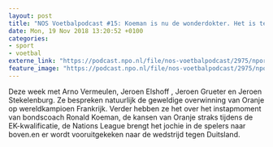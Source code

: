 ```yaml
---
layout: post
title: "NOS Voetbalpodcast #15: Koeman is nu de wonderdokter. Het is te hopen dat het medicijn lang werkt."
date: Mon, 19 Nov 2018 13:20:52 +0100
categories: 
- sport 
- voetbal 
externe_link: "https://podcast.npo.nl/file/nos-voetbalpodcast/2975/nporadio1_nos-voetbalpodcast_20181119_nos-voetbalpodcast-15-koeman-is-nu-de-wonderdokter-het-is-te-hopen-dat-het-medicijn-lang-werkt.mp3"
feature_image: "https://podcast.npo.nl/file/nos-voetbalpodcast/2975/nporadio1_nos-voetbalpodcast_20181119_nos-voetbalpodcast-15-koeman-is-nu-de-wonderdokter-het-is-te-hopen-dat-het-medicijn-lang-werkt.mp3"
---
```


Deze week met Arno Vermeulen, Jeroen Elshoff , Jeroen Grueter en Jeroen Stekelenburg. Ze bespreken natuurlijk de geweldige overwinning van Oranje op wereldkampioen Frankrijk. Verder hebben ze het over het instapmoment van bondscoach Ronald Koeman, de kansen van Oranje straks tijdens de EK-kwalificatie, de Nations League brengt het jochie in de spelers naar boven.en er wordt vooruitgekeken naar de wedstrijd tegen Duitsland.

